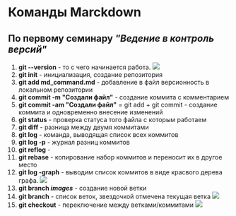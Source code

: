 # Команды Marckdown
## По первому семинару *"Ведение в контроль версий"*

1. **git --version** - то с чего начинается работа.
![](git_--version.png)
2. **git init** - инициализация, создание репозитория
3. **git add md_command.md** - добавление в файл версионность в локальном репозитории
![]()
4. **git commit -m "Создали файл"** - создание коммита с комментарием
5. **git commit -am "Создали файл"** = git add + git commit - создание коммита и одновременно внесение изменений
![]()
6. **git status** - проверка статуса того файла с которым работаем
![]()
7. **git diff** - разница между двумя коммитами
8. **git log** - команда, выводящая список всех коммитов 
9. **git log -p** - журнал разниц коммитов
10. **git reflog** - 
11. **git rebase** - копирование набор коммитов и переносит их в другое место
12. **git log -graph** - выводим список коммитов в виде красвого дерева графа.
![](git_log_--graph.png)
13. **git branch _images_** - создание новой ветки
14. **git branch** - список веток, звездочкой отмечена текущая ветка
![](add_new_branch.png)
15. **git checkout** - переключение между ветками/коммитами
![](git_checkout.png)